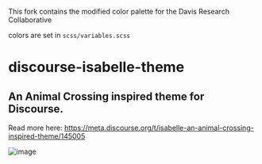 This fork contains the modified color palette for the Davis Research Collaborative

colors are set in `scss/variables.scss`

# discourse-isabelle-theme
## An Animal Crossing inspired theme for Discourse.

Read more here: https://meta.discourse.org/t/isabelle-an-animal-crossing-inspired-theme/145005

![image](https://user-images.githubusercontent.com/1681963/182161249-cc6f4514-b333-42d2-8e37-0c0bf6419e83.png)

